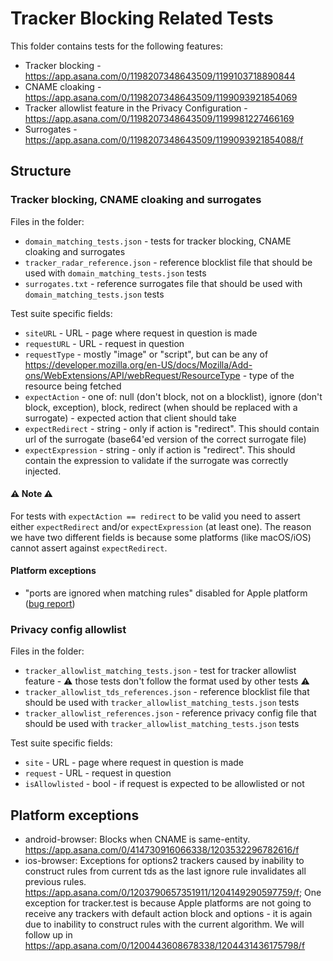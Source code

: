 # Tracker Blocking Related Tests

This folder contains tests for the following features:

- Tracker blocking - https://app.asana.com/0/1198207348643509/1199103718890844
- CNAME cloaking - https://app.asana.com/0/1198207348643509/1199093921854069
- Tracker allowlist feature in the  Privacy Configuration - https://app.asana.com/0/1198207348643509/1199981227466169
- Surrogates - https://app.asana.com/0/1198207348643509/1199093921854088/f

## Structure

### Tracker blocking, CNAME cloaking and surrogates

Files in the folder:
- `domain_matching_tests.json` - tests for tracker blocking, CNAME cloaking and surrogates
- `tracker_radar_reference.json` - reference blocklist file that should be used with `domain_matching_tests.json` tests
- `surrogates.txt` - reference surrogates file that should be used with `domain_matching_tests.json` tests

Test suite specific fields:
- `siteURL` - URL - page where request in question is made
- `requestURL` - URL - request in question
- `requestType` - mostly "image" or "script", but can be any of https://developer.mozilla.org/en-US/docs/Mozilla/Add-ons/WebExtensions/API/webRequest/ResourceType - type of the resource being fetched
- `expectAction` - one of: null (don't block, not on a blocklist), ignore (don't block, exception), block, redirect (when should be replaced with a surrogate) - expected action that client should take
- `expectRedirect` - string - only if action is "redirect". This should contain url of the surrogate (base64'ed version of the correct surrogate file)
- `expectExpression` - string - only if action is "redirect". This should contain the expression to validate if the surrogate was correctly injected.

#### ⚠️ Note ⚠️

For tests with `expectAction == redirect` to be valid you need to assert either `expectRedirect` and/or `expectExpression` (at least one). The reason we have two different fields is because some platforms (like macOS/iOS) cannot assert against `expectRedirect`.

#### Platform exceptions

- "ports are ignored when matching rules" disabled for Apple platform ([bug report](https://app.asana.com/0/1163321984198618/1201849181617632/f))

### Privacy config allowlist

Files in the folder:
- `tracker_allowlist_matching_tests.json` - test for tracker allowlist feature - ⚠️ those tests don't follow the format used by other tests ⚠️
- `tracker_allowlist_tds_references.json` - reference blocklist file that should be used with `tracker_allowlist_matching_tests.json` tests
- `tracker_allowlist_references.json` - reference privacy config file that should be used with `tracker_allowlist_matching_tests.json` tests

Test suite specific fields:
- `site` - URL - page where request in question is made
- `request` - URL - request in question
- `isAllowlisted` - bool - if request is expected to be allowlisted or not

## Platform exceptions

- android-browser: Blocks when CNAME is same-entity. https://app.asana.com/0/414730916066338/1203532296782616/f
- ios-browser: Exceptions for options2 trackers caused by inability to construct rules from current tds as the last ignore rule invalidates all previous rules. https://app.asana.com/0/1203790657351911/1204149290597759/f; One exception for tracker.test is because Apple platforms are not going to receive any trackers with default action block and options - it is again due to inability to construct rules with the current algorithm. We will follow up in https://app.asana.com/0/1200443608678338/1204431436175798/f
